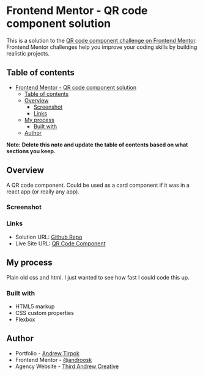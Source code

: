 # Frontend Mentor - QR code component solution

This is a solution to the [QR code component challenge on Frontend Mentor](https://www.frontendmentor.io/challenges/qr-code-component-iux_sIO_H). Frontend Mentor challenges help you improve your coding skills by building realistic projects. 

## Table of contents

- [Frontend Mentor - QR code component solution](#frontend-mentor---qr-code-component-solution)
  - [Table of contents](#table-of-contents)
  - [Overview](#overview)
    - [Screenshot](#screenshot)
    - [Links](#links)
  - [My process](#my-process)
    - [Built with](#built-with)
  - [Author](#author)

**Note: Delete this note and update the table of contents based on what sections you keep.**

## Overview
A QR code component. Could be used as a card component if it was in a react app (or really any app).

### Screenshot

### Links

- Solution URL: [Github Repo](https://github.com/androosk/qrcode-component)
- Live Site URL: [QR Code Component](https://androosk.github.io/qrcode-component/)

## My process
Plain old css and html. I just wanted to see how fast I could code this up.
### Built with

- HTML5 markup
- CSS custom properties
- Flexbox

## Author

- Portfolio - [Andrew Tirpok](https://andrew-tirpok.io)
- Frontend Mentor - [@androosk](https://www.frontendmentor.io/profile/androosk)
- Agency Website - [Third Andrew Creative](https://thirdandrewcreative.com)
